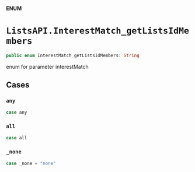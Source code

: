 **ENUM**

# `ListsAPI.InterestMatch_getListsIdMembers`

```swift
public enum InterestMatch_getListsIdMembers: String
```

enum for parameter interestMatch

## Cases
### `any`

```swift
case any
```

### `all`

```swift
case all
```

### `_none`

```swift
case _none = "none"
```
